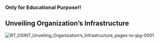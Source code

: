 ### Only for Educational Purpose!! ###
## **Unveiling Organization’s Infrastructure** ##

![RT_OSINT_Unveiling_Organization’s_Infrastructure_pages-to-jpg-0001](https://github.com/user-attachments/assets/d64dc0e6-7454-4bcf-98c2-c3e83a7431bb)


